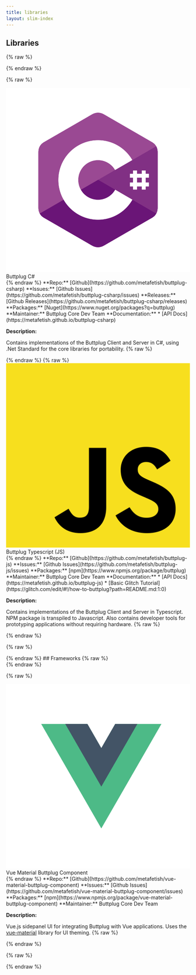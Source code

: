 ```yaml
---
title: libraries
layout: slim-index
---
```

## Libraries

{% raw %}
<div class="row">
{% endraw %}

{% raw %}
<div class="col-md-12">
<div class="language-library row">
<div class="language-library-img col-md-4">
<img src="/images/libraries/c-sharp.svg">
</div>
<div class="language-library-info col-md-8">
<div class="language-library-title">
Buttplug C#
</div>
{% endraw %}
**Repo:** [Github](https://github.com/metafetish/buttplug-csharp)
**Issues:** [Github Issues](https://github.com/metafetish/buttplug-csharp/issues)
**Releases:** [Github Releases](https://github.com/metafetish/buttplug-csharp/releases)
**Packages:** [Nuget](https://www.nuget.org/packages?q=buttplug)
**Maintainer:** Buttplug Core Dev Team
**Documentation:** 
* [API Docs](https://metafetish.github.io/buttplug-csharp)

**Description:**

Contains implementations of the Buttplug Client and Server in C#, using .Net Standard for the core libraries for portability.
{% raw %}
</div>
</div>
</div>
{% endraw %}
{% raw %}
<div class="col-md-12">
<div class="language-library row">
<div class="language-library-img col-md-4">
<img src="/images/libraries/js.svg">
</div>
<div class="language-library-info col-md-8">
<div class="language-library-title">
Buttplug Typescript (JS)
</div>
{% endraw %}
**Repo:** [Github](https://github.com/metafetish/buttplug-js)
**Issues:** [Github Issues](https://github.com/metafetish/buttplug-js/issues)
**Packages:** [npm](https://www.npmjs.org/package/buttplug)
**Maintainer:** Buttplug Core Dev Team
**Documentation:** 
* [API Docs](https://metafetish.github.io/buttplug-js)
* [Basic Glitch Tutorial](https://glitch.com/edit/#!/how-to-buttplug?path=README.md:1:0)

**Description:**

Contains implementations of the Buttplug Client and Server in Typescript. NPM package is transpiled to Javascript. Also contains developer tools for prototyping applications without requiring hardware.
{% raw %}
</div>
</div>
</div>
{% endraw %}

{% raw %}
</div>
{% endraw %}
## Frameworks
{% raw %}
<div class="row">
{% endraw %}

{% raw %}
<div class="col-md-12">
<div class="language-library row">
<div class="language-library-img col-md-4">
<img src="/images/libraries/vue.svg">
</div>
<div class="language-library-info col-md-8">
<div class="language-library-title">
Vue Material Buttplug Component
</div>
{% endraw %}
**Repo:** [Github](https://github.com/metafetish/vue-material-buttplug-component)
**Issues:** [Github Issues](https://github.com/metafetish/vue-material-buttplug-component/issues)
**Packages:** [npm](https://www.npmjs.org/package/vue-material-buttplug-component)
**Maintainer:** Buttplug Core Dev Team

**Description:**

Vue.js sidepanel UI for integrating Buttplug with Vue applications. Uses the [vue-material](https://vuematerial.io) library for UI theming.
{% raw %}
</div>
</div>
</div>
{% endraw %}

{% raw %}
</div>
{% endraw %}
